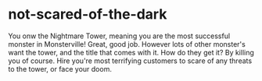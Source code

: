 # not-scared-of-the-dark
You onw the Nightmare Tower, meaning you are the most successful monster in Monsterville! Great, good job. However lots of other monster's want the tower, and the title that comes with it. How do they get it? By killing you of course. Hire you're most terrifying customers to scare of any threats to the tower, or face your doom.

